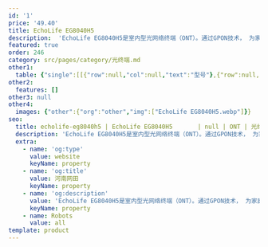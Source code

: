 ```yaml
---
id: '1'
price: '49.40'
title: EchoLife EG8040H5
description:  'EchoLife EG8040H5是室内型光网络终端（ONT）。通过GPON技术， 为家庭 和企业用户提供超宽带接入。EG8040H5提供四个GE以太网接口。EG8040H5 具有高性能的业务转发能力，保证了互联网和高清视频业务的良好体验。因此，EG8040H5为网络提供了完善的终端解决方案和面向未来的业务支撑能力。'
featured: true
order: 246
category: src/pages/category/光终端.md
other1: 
  table: {"single":[[{"row":null,"col":null,"text":"型号"},{"row":null,"col":null,"text":"EG8040H5"}],[{"row":null,"col":null,"text":"尺寸（高×宽×深）"},{"row":null,"col":null,"text":"30 mm x 168 mm x 115 mm"}],[{"row":null,"col":null,"text":"重    量"},{"row":null,"col":null,"text":"约 220 g"}],[{"row":null,"col":null,"text":"工作环境温度"},{"row":null,"col":null,"text":"0°C to +40°C"}],[{"row":null,"col":null,"text":"工作环境湿度"},{"row":null,"col":null,"text":"5% RH ～ 95% RH，非凝结"}],[{"row":null,"col":null,"text":"电源适配输入"},{"row":null,"col":null,"text":"100V to 240V AC, 50/60 Hz"}],[{"row":null,"col":null,"text":"整机供电"},{"row":null,"col":null,"text":"1 11V to 14V DC, 1A"}],[{"row":null,"col":null,"text":"安装方式"},{"row":null,"col":null,"text":"桌面 或 挂墙"}],[{"row":null,"col":null,"text":"静态功耗*"},{"row":null,"col":null,"text":"2.8W"}],[{"row":null,"col":null,"text":"最大功耗*"},{"row":null,"col":null,"text":"4.7W"}],[{"row":null,"col":null,"text":"网络侧接口"},{"row":null,"col":null,"text":"GPON"}],[{"row":null,"col":null,"text":"用户侧接口"},{"row":null,"col":null,"text":"4 GE"}],[{"row":null,"col":null,"text":"光纤接口"},{"row":null,"col":null,"text":"SC/APC"}],[{"row":null,"col":null,"text":"光纤连接器"},{"row":null,"col":null,"text":"SC/UPC"}],[{"row":null,"col":null,"text":"指示灯"},{"row":null,"col":null,"text":"POWER/PON/LOS/LAN"}]]}
other2:
  features: []
other3: null
other4:
  images: {"other":{"org":"other","img":["EchoLife EG8040H5.webp"]}}
seo:
  title: echolife-eg8040h5 | EchoLife EG8040H5		 | null | ONT | 光终端 | 企业光网络
  description: 'EchoLife EG8040H5是室内型光网络终端（ONT）。通过GPON技术， 为家庭 和企业用户提供超宽带接入。EG8040H5提供四个GE以太网接口。EG8040H5 具有高性能的业务转发能力，保证了互联网和高清视频业务的良好体验。因此，EG8040H5为网络提供了完善的终端解决方案和面向未来的业务支撑能力。'
  extra:
    - name: 'og:type'
      value: website
      keyName: property
    - name: 'og:title'
      value: 河南网田
      keyName: property
    - name: 'og:description'
      value: 'EchoLife EG8040H5是室内型光网络终端（ONT）。通过GPON技术， 为家庭 和企业用户提供超宽带接入。EG8040H5提供四个GE以太网接口。EG8040H5 具有高性能的业务转发能力，保证了互联网和高清视频业务的良好体验。因此，EG8040H5为网络提供了完善的终端解决方案和面向未来的业务支撑能力。'
      keyName: property
    - name: Robots
      value: all
template: product
---
```

